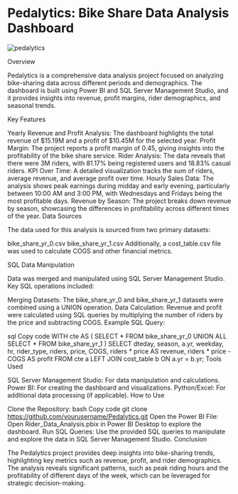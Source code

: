 
# Pedalytics: Bike Share Data Analysis Dashboard
![pedalytics](https://github.com/user-attachments/assets/e78bf303-557c-43ed-9f97-3a5034758062)


Overview

Pedalytics is a comprehensive data analysis project focused on analyzing bike-sharing data across different periods and demographics. The dashboard is built using Power BI and SQL Server Management Studio, and it provides insights into revenue, profit margins, rider demographics, and seasonal trends.

Key Features

Yearly Revenue and Profit Analysis: The dashboard highlights the total revenue of $15.19M and a profit of $10.45M for the selected year.
Profit Margin: The project reports a profit margin of 0.45, giving insights into the profitability of the bike share service.
Rider Analysis: The data reveals that there were 3M riders, with 81.17% being registered users and 18.83% casual riders.
KPI Over Time: A detailed visualization tracks the sum of riders, average revenue, and average profit over time.
Hourly Sales Data: The analysis shows peak earnings during midday and early evening, particularly between 10:00 AM and 3:00 PM, with Wednesdays and Fridays being the most profitable days.
Revenue by Season: The project breaks down revenue by season, showcasing the differences in profitability across different times of the year.
Data Sources

The data used for this analysis is sourced from two primary datasets:

bike_share_yr_0.csv
bike_share_yr_1.csv
Additionally, a cost_table.csv file was used to calculate COGS and other financial metrics.

SQL Data Manipulation

Data was merged and manipulated using SQL Server Management Studio. Key SQL operations included:

Merging Datasets: The bike_share_yr_0 and bike_share_yr_1 datasets were combined using a UNION operation.
Data Calculation: Revenue and profit were calculated using SQL queries by multiplying the number of riders by the price and subtracting COGS.
Example SQL Query:

sql
Copy code
WITH cte AS (
    SELECT * FROM bike_share_yr_0 
    UNION ALL
    SELECT * FROM bike_share_yr_1
)
SELECT 
    dteday,
    season,
    a.yr,
    weekday,
    hr,
    rider_type,
    riders,
    price,
    COGS,
    riders * price AS revenue,
    riders * price - COGS AS profit
FROM cte a
LEFT JOIN cost_table b ON a.yr = b.yr;
Tools Used

SQL Server Management Studio: For data manipulation and calculations.
Power BI: For creating the dashboard and visualizations.
Python/Excel: For additional data processing (if applicable).
How to Use

Clone the Repository:
bash
Copy code
git clone https://github.com/yourusername/Pedalytics.git
Open the Power BI File:
Open Rider_Data_Analysis.pbix in Power BI Desktop to explore the dashboard.
Run SQL Queries:
Use the provided SQL queries to manipulate and explore the data in SQL Server Management Studio.
Conclusion

The Pedalytics project provides deep insights into bike-sharing trends, highlighting key metrics such as revenue, profit, and rider demographics. The analysis reveals significant patterns, such as peak riding hours and the profitability of different days of the week, which can be leveraged for strategic decision-making.
